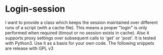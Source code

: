 # Login-session

I want to provide a class which keeps the session maintained over different runs of a script (with a cache file). This means a proper "login" is only performed when required (timout or no session exists in cache). Also it supports proxy settings over subsequent calls to 'get' or 'post'.  It is tested with Python3.  Use it as a basis for your own code. The following snippets are release with GPL v3

